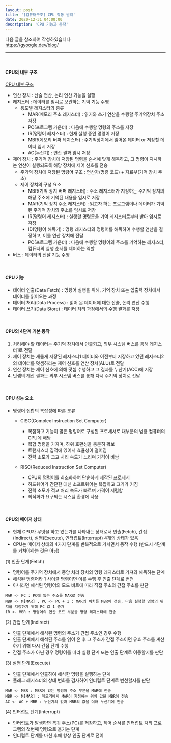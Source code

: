 ```yaml
---
layout: post
title: '[컴퓨터구조] CPU 작동 원리'
date: 2020-12-31 04:00:00
description: 'CPU 기능과 동작'
---
```


다음 글을 참조하여 작성하였습니다
<br>https://gyoogle.dev/blog/

<hr>

<br>

#### CPU의 내부 구조

[CPU 내부 구조](https://media.vlpt.us/images/underlier12/post/446e1d69-b4a9-40d6-b18f-3292a5441b29/image.png)

- 연산 장치 : 산술 연산, 논리 연산 기능을 실행
- 레지스터 : 데이터를 임시로 보관하는 기억 기능 수행
  - 용도별 레지스터의 종류
    - MAR(메모리 주소 레지스터) : 읽기와 쓰기 연산을 수행할 주기억장치 주소 저장
    - PC(프로그램 카운터) : 다음에 수행할 명령의 주소를 저장
    - IR(명령어 레지스터) : 현재 실행 중인 명령어 저장
    - MBR(메모리 버퍼 레지스터) : 주기억장치에서 읽어온 데이터 or 저장할 데이터 임시 저장
    - AC(누산기) : 연산 결과 임시 저장
- 제어 장치 : 주기억 장치에 저장된 명령을 순서에 맞게 해독하고, 그 명령이 지시하는 연산이 실행되도록 해당 장치에 제어 신호를 전송
  - 주기억 장치에 저장된 명령어 구조 : 연산자(명령 코드) + 자료부(기억 장치 주소)
  - 제어 장치의 구성 요소
    - MBR(기억 장치 버퍼 레지스터) : 주소 레지스터가 지정하는 주기억 장치의 해당 주소에 기억된 내용을 임시로 저장
    - MAR(기억 장치 주소 레지스터) : 읽고자 하는 프로그램이나 데이터가 기억된 주기억 장치의 주소를 임시로 저장
    - IR(명령어 레지스터) : 실행할 명령문을 기억 레지스터로부터 받아 임시로 저장
    - ID(명령어 해독기) : 명렁 레지스터의 명령어를 해독하여 수행할 연산을 결정하고, 이를 연산 장치에 전달
    - PC(프로그램 카운터) : 다음에 수행할 명령어의 주소를 기억하는 레지스터, 컴퓨터의 실행 순서를 제어하는 역할
- 버스 : 데이터의 전달 기능 수행

<br>

#### CPU 기능

- 데이터 인출(Data Fetch) : 명령어 실행을 위해, 기억 장치 또는 입출력 장치에서 데이터를 읽어오는 과정
- 데이터 처리(Data Process) : 읽어 온 데이터에 대한 산술, 논리 연산 수행
- 데이터 쓰기(Data Store) : 데이터 처리 과정에서의 수행 결과를 저장

<br>

#### CPU의 4단계 기본 동작

1. 처리해야 할 데이터는 주기억 장치에서 인출되고, 외부 시스템 버스를 통해 레지스터1로 전달
2. 제어 장치는 새롭게 저장된 레지스터1 데이터와 이전부터 저장하고 있던 레지스터2의 데이터를 덧셈하라는 제어 신호를 연산 장치(ALU)로 전달
3. 연산 장치는 제어 신호에 의해 덧셈 수행하고 그 결과를 누산기(ACC)에 저장
4. 덧셈의 계산 결과는 외부 시스템 버스를 통해 다시 주기억 장치로 전달

<br>

#### CPU 성능 요소

- 명령어 집합의 복잡성에 따른 분류

  - CISC(Complex Instruction Set Computer)

    - 복잡하고 기능이 많은 명렁어로 구성된 프로세서로 대부분의 범용 컴퓨터의 CPU에 해당
    - 복합 명령을 가지며, 하위 호환성을 충분히 확보
    - 트랜지스터 집적에 있어서 효율성이 떨어짐
    - 전력 소모가 크고 처리 속도가 느리며 가격이 비쌈

  - RISC(Reduced Instruction Set Computer)

    - CPU의 명령어를 최소화하여 단순하게 제작된 프로세서
    - 하드웨어가 간단한 대신 소프트웨어는 복잡하고 크기가 커짐
    - 전력 소모가 적고 처리 속도가 빠르며 가격이 저렴함
    - 최적화가 요구되는 시스템 환경에 사용

<br>

#### CPU의 메이저 상태

- 현재 CPU가 무엇을 하고 있는가를 나타내는 상태로서 인출(Fetch), 간접(Indirect), 실행(Execute), 인터럽트(Interrupt) 4개의 상태가 있음
- CPU는 메이저 상태의 4가지 단계를 반복적으로 거치면서 동작 수행 (반드시 4단계를 거쳐야하는 것은 아님)

(1) 인출 단계(Fetch)

- 명령어를 주기억 장치에서 중앙 처리 장치의 명령 레지스터로 가져와 해독하는 단계
- 해석된 명령어라 1 사이클 명령이면 이를 수행 후 인출 단계로 변천
- 아니라면 해석된 명령어의 모드 비트에 따라 직접 주소와 간접 주소를 판단

```
MAR <- PC : PC에 있는 주소를 MAR로 전송
MBR <- M[MAR] , PC <- PC + 1 : MAR의 위치를 MBR에 전송, 다음 실행할 명령의 위치를 지정하기 위해 PC 값 1 증가
IR <- MBR : 명령어의 연산 코드 부분을 명령 레지스터에 전송
```

(2) 간접 단계(Indirect)

- 인출 단계에서 해석된 명령의 주소가 간접 주소인 경우 수행
- 인출 단계에서 해석된 주소를 읽어 온 후 그 주소가 간접 주소이면 유효 주소를 계산하기 위해 다시 간접 단계 수행
- 간접 주소가 아닌 경우 명령어를 따라 실행 단계 또는 인출 단계로 이동할지를 판단

(3) 실행 단계(Execute)

- 인출 단계에서 인출하여 해석한 명령을 실행하는 단계
- 플래그 레지스터의 상태 변화를 검사하여 인터럽트 단계로 변천할지를 판단

```
MAR <- MBR : MBR에 있는 명령어 주소 부분을 MAR에 전송
MBR <- M[MAR] : 메모리에서 MAR이 지정하는 위치 값을 MBR에 전송
AC <- AC + MBR : 누산기의 값과 MBR의 값을 더해 누산기에 전송
```

(4) 인터럽트 단계(Interrupt)

- 인터럽트가 발생하면 복귀 주소(PC)를 저장하고, 제어 순서를 인터럽트 처리 프로그램의 첫번째 명령으로 옮기는 단계
- 인터럽트 단계를 마친 후에 항상 인출 단계로 전이
